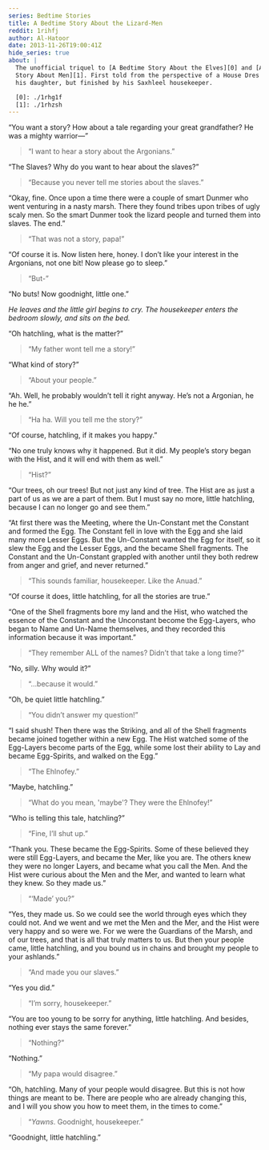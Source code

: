 ```yaml
---
series: Bedtime Stories
title: A Bedtime Story About the Lizard-Men
reddit: 1rihfj
author: Al-Hatoor
date: 2013-11-26T19:00:41Z
hide_series: true
about: |
  The unofficial triquel to [A Bedtime Story About the Elves][0] and [A Bed Time
  Story About Men][1]. First told from the perspective of a House Dres Slaver to
  his daughter, but finished by his Saxhleel housekeeper.

  [0]: ./1rhg1f
  [1]: ./1rhzsh
---
```


“You want a story? How about a tale regarding your great grandfather? He was a
mighty warrior—”

> “I want to hear a story about the Argonians.”

“The Slaves? Why do you want to hear about the slaves?”

> “Because you never tell me stories about the slaves.”

“Okay, fine. Once upon a time there were a couple of smart Dunmer who went
venturing in a nasty marsh. There they found tribes upon tribes of ugly scaly
men. So the smart Dunmer took the lizard people and turned them into slaves. The
end.”

> “That was not a story, papa!”

“Of course it is. Now listen here, honey. I don’t like your interest in the
Argonians, not one bit! Now please go to sleep.”

> “But-”

“No buts! Now goodnight, little one.”

*He leaves and the little girl begins to cry. The housekeeper enters the*
*bedroom slowly, and sits on the bed.*

“Oh hatchling, what is the matter?”

> “My father wont tell me a story!”

“What kind of story?”

> “About your people.”

“Ah. Well, he probably wouldn’t tell it right anyway. He’s not a Argonian, he he
he.”

> “Ha ha. Will you tell me the story?”

“Of course, hatchling, if it makes you happy.”

“No one truly knows why it happened. But it did. My people’s story began with
the Hist, and it will end with them as well.”

> “Hist?”

“Our trees, oh our trees! But not just any kind of tree. The Hist are as just a
part of us as we are a part of them. But I must say no more, little hatchling,
because I can no longer go and see them.”

“At first there was the Meeting, where the Un-Constant met the Constant and
formed the Egg. The Constant fell in love with the Egg and she laid many more
Lesser Eggs. But the Un-Constant wanted the Egg for itself, so it slew the Egg
and the Lesser Eggs, and the became Shell fragments. The Constant and the
Un-Constant grappled with another until they both redrew from anger and grief,
and never returned.”

> “This sounds familiar, housekeeper. Like the Anuad.”

“Of course it does, little hatchling, for all the stories are true.”

“One of the Shell fragments bore my land and the Hist, who watched the essence
of the Constant and the Unconstant become the Egg-Layers, who began to Name and
Un-Name themselves, and they recorded this information because it was
important.”

> “They remember ALL of the names? Didn’t that take a long time?”

“No, silly. Why would it?”

> “…because it would.”

“Oh, be quiet little hatchling.”

> “You didn’t answer my question!”

“I said shush! Then there was the Striking, and all of the Shell fragments
became joined together within a new Egg. The Hist watched some of the Egg-Layers
become parts of the Egg, while some lost their ability to Lay and became
Egg-Spirits, and walked on the Egg.”

> “The Ehlnofey.”

“Maybe, hatchling.”

> “What do you mean, 'maybe'? They were the Ehlnofey!”

“Who is telling this tale, hatchling?”

> “Fine, I’ll shut up.”

“Thank you. These became the Egg-Spirits. Some of these believed they were still
Egg-Layers, and became the Mer, like you are. The others knew they were no
longer Layers, and became what you call the Men. And the Hist were curious about
the Men and the Mer, and wanted to learn what they knew. So they made us.”

> “‘Made’ you?”

“Yes, they made us. So we could see the world through eyes which they could not.
And we went and we met the Men and the Mer, and the Hist were very happy and so
were we. For we were the Guardians of the Marsh, and of our trees, and that is
all that truly matters to us. But then your people came, little hatchling, and
you bound us in chains and brought my people to your ashlands.”

> “And made you our slaves.”

“Yes you did.”

> “I’m sorry, housekeeper.”

“You are too young to be sorry for anything, little hatchling. And besides,
nothing ever stays the same forever.”

> “Nothing?”

“Nothing.”

> “My papa would disagree.”

“Oh, hatchling. Many of your people would disagree. But this is not how things
are meant to be. There are people who are already changing this, and I will you
show you how to meet them, in the times to come.”

> “*Yawns*. Goodnight, housekeeper.”

“Goodnight, little hatchling.”
